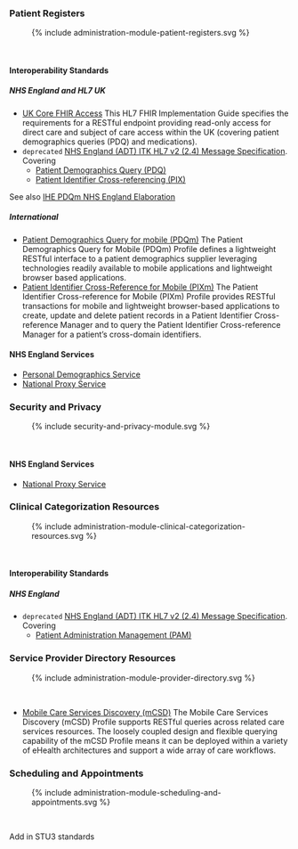
### Patient Registers

<figure>{% include administration-module-patient-registers.svg %}</figure>
<br clear="all"/>

#### Interoperability Standards

##### NHS England and HL7 UK

- [UK Core FHIR Access](https://build.fhir.org/ig/HL7-UK/UK-Core-Access/) This HL7 FHIR Implementation Guide specifies the requirements for a RESTful endpoint providing read-only access for direct care and subject of care access within the UK (covering patient demographics queries (PDQ) and medications).
- `deprecated` <a href="HSCIC ITK HL7 V2 Message Specifications.pdf" target="_blank">NHS England (ADT) ITK HL7 v2 (2.4) Message Specification</a>. Covering
  - [Patient Demographics Query (PDQ)](https://profiles.ihe.net/ITI/TF/Volume1/ch-8.html)
  - [Patient Identifier Cross-referencing (PIX)](https://profiles.ihe.net/ITI/TF/Volume1/ch-5.html)

See also [IHE PDQm NHS England Elaboration](https://nhsd-confluence.digital.nhs.uk/display/IOPS/IHE+PDQm+Elaboration)

##### International
- [Patient Demographics Query for mobile (PDQm)](https://profiles.ihe.net/ITI/PDQm/index.html) The Patient Demographics Query for Mobile (PDQm) Profile defines a lightweight RESTful interface to a patient demographics supplier leveraging technologies readily available to mobile applications and lightweight browser based applications.
- [Patient Identifier Cross-Reference for Mobile (PIXm)](https://profiles.ihe.net/ITI/PIXm/index.html) The Patient Identifier Cross-reference for Mobile (PIXm) Profile provides RESTful transactions for mobile and lightweight browser-based applications to create, update and delete patient records in a Patient Identifier Cross-reference Manager and to query the Patient Identifier Cross-reference Manager for a patient’s cross-domain identifiers. 

#### NHS England Services

- [Personal Demographics Service](personal-demographics-service.html)
- [National Proxy Service](national-proxy-service.html)


### Security and Privacy

<figure>{% include security-and-privacy-module.svg %}</figure>
<br clear="all"/>

#### NHS England Services

- [National Proxy Service](national-proxy-service.html)

### Clinical Categorization Resources

<figure>{% include administration-module-clinical-categorization-resources.svg %}</figure>
<br clear="all"/>

#### Interoperability Standards

##### NHS England

- `deprecated` <a href="HSCIC ITK HL7 V2 Message Specifications.pdf" target="_blank">NHS England (ADT) ITK HL7 v2 (2.4) Message Specification</a>. Covering
  - [Patient Administration Management (PAM)](https://profiles.ihe.net/ITI/TF/Volume1/ch-14.html#14.2.1) 


### Service Provider Directory Resources

<figure>{% include administration-module-provider-directory.svg %}</figure>
<br clear="all"/>

- [Mobile Care Services Discovery (mCSD)](https://profiles.ihe.net/ITI/mCSD/index.html) The Mobile Care Services Discovery (mCSD) Profile supports RESTful queries across related care services resources. The loosely coupled design and flexible querying capability of the mCSD Profile means it can be deployed within a variety of eHealth architectures and support a wide array of care workflows.

### Scheduling and Appointments

<figure>{% include administration-module-scheduling-and-appointments.svg %}</figure>
<br clear="all"/>

Add in STU3 standards


